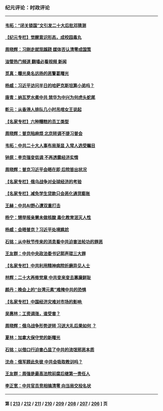 ### 纪元评论：时政评论
---
#### [韦拓：“闭关锁国”文引发二十大后批邓猜测](../../pages/nsc1025/n13825527.md?09160330) 
#### [【纪元专栏】觉醒意识形态，成校园毒丸](../../pages/nsc1025/n13825850.md?09160330) 
#### [周晓辉：习刚走就现蹊跷 媒体否认清零成国策](../../pages/nsc1025/n13825802.md?09160330) 
#### [油管热门频道 翻墙必看视频 新闻](ok?09160330)
#### [觅真：曝光臭名远扬的恶警葛曙光](../../pages/nsc1025/n13825488.md?09160330) 
#### [杨威：习近平访问半日的哈萨克斯坦算小弟吗？](../../pages/nsc1025/n13825423.md?09160330) 
#### [唐青：纳瓦罗水煮中共 禁华为中兴为何虎头蛇尾](../../pages/nsc1025/n13825436.md?09160330) 
#### [乾元：从香港人排队几小时吊唁女王说起](../../pages/nsc1025/n13825336.md?09160330) 
#### [【名家专栏】六种糟糕的员工类型](../../pages/nsc1025/n13824975.md?09160330) 
#### [周晓辉：普京陷麻烦 北京转调不提习普会](../../pages/nsc1025/n13825084.md?09160330) 
#### [韦拓：中共二十大人事布局渐显 入常人选受瞩目](../../pages/nsc1025/n13824638.md?09160330) 
#### [钟原：李克强变低调 不再透露经济实情](../../pages/nsc1025/n13824536.md?09160330) 
#### [周晓辉：普京习近平会晤在即 后院皆出状况](../../pages/nsc1025/n13824280.md?09160330) 
#### [【名家专栏】俄乌战争对全球经济的考验](../../pages/nsc1025/n13824072.md?09160330) 
#### [【名家专栏】减免学生贷款只会恶化通货膨胀](../../pages/nsc1025/n13824062.md?09160330) 
#### [王赫：中共AI野心遭双重打击](../../pages/nsc1025/n13823910.md?09160330) 
#### [杨宁：甥举报亲舅未做核酸 毒化教育泯灭人性](../../pages/nsc1025/n13824258.md?09160330) 
#### [杨威：会晤普京？习近平处境尴尬](../../pages/nsc1025/n13823655.md?09160330) 
#### [石铭：从中秋节传来的消息看中共迫害法轮功的罪恶](../../pages/nsc1025/n13823517.md?09160330) 
#### [王友群：中共中央政法委书记郭声琨三大罪](../../pages/nsc1025/n13823608.md?09160330) 
#### [【名家专栏】中共利用精神病院折磨异见人士](../../pages/nsc1025/n13823233.md?09160330) 
#### [林辉：二十大再修党章 中共变来变去寡廉鲜耻](../../pages/nsc1025/n13823563.md?09160330) 
#### [颜丹：晚会上的“台湾元素”难掩中共的恐惧](../../pages/nsc1025/n13823405.md?09160330) 
#### [【名家专栏】中国经济灾难对市场的影响 ](../../pages/nsc1025/n13822578.md?09160330) 
#### [吴惠林：工资调涨，谁受害？](../../pages/nsc1025/n13823500.md?09160330) 
#### [周晓辉：俄乌战争形势逆转 习送大礼后果如何 ？](../../pages/nsc1025/n13823057.md?09160330) 
#### [夏林：加拿大保守党的新曙光](../../pages/nsc1025/n13823386.md?09160330) 
#### [石铭：以借口行迫害凸显了中共的流氓邪恶本质](../../pages/nsc1025/n13822750.md?09160330) 
#### [沈舟：俄军顾此失彼 中共会吸取教训吗？](../../pages/nsc1025/n13822677.md?09160330) 
#### [王友群：周强是最高法院前腐后继第一责任人](../../pages/nsc1025/n13821952.md?09160330) 
#### [李正宽：中共官员竞相搞清零 向当局交投名状](../../pages/nsc1025/n13822080.md?09160330) 

---
#### 第 [ [213](./213.md?09160330) / [212](./212.md?09160330) / [211](./211.md?09160330) / [210](./210.md?09160330) / [209](./209.md?09160330) / [208](./208.md?09160330) / [207](./207.md?09160330) / [206](./206.md?09160330) ] 页
